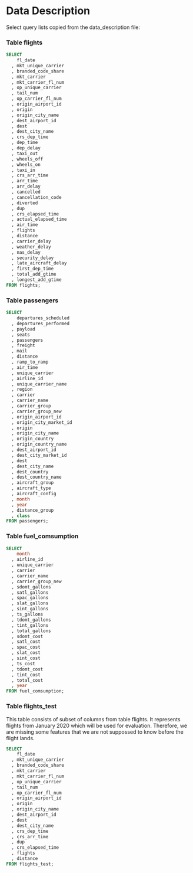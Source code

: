 # Data Description

Select query lists copied from the data_description file:

### Table **flights**

```sql
SELECT
    fl_date
  , mkt_unique_carrier
  , branded_code_share
  , mkt_carrier
  , mkt_carrier_fl_num
  , op_unique_carrier
  , tail_num
  , op_carrier_fl_num
  , origin_airport_id
  , origin
  , origin_city_name
  , dest_airport_id
  , dest
  , dest_city_name
  , crs_dep_time
  , dep_time
  , dep_delay
  , taxi_out
  , wheels_off
  , wheels_on
  , taxi_in
  , crs_arr_time
  , arr_time
  , arr_delay
  , cancelled
  , cancellation_code
  , diverted
  , dup
  , crs_elapsed_time
  , actual_elapsed_time
  , air_time
  , flights
  , distance
  , carrier_delay
  , weather_delay
  , nas_delay
  , security_delay
  , late_aircraft_delay
  , first_dep_time
  , total_add_gtime
  , longest_add_gtime
FROM flights;
```

### Table **passengers**

```sql
SELECT
    departures_scheduled
  , departures_performed
  , payload
  , seats
  , passengers
  , freight
  , mail
  , distance
  , ramp_to_ramp
  , air_time
  , unique_carrier
  , airline_id
  , unique_carrier_name
  , region
  , carrier
  , carrier_name
  , carrier_group
  , carrier_group_new
  , origin_airport_id
  , origin_city_market_id
  , origin
  , origin_city_name
  , origin_country
  , origin_country_name
  , dest_airport_id
  , dest_city_market_id
  , dest
  , dest_city_name
  , dest_country
  , dest_country_name
  , aircraft_group
  , aircraft_type
  , aircraft_config
  , month
  , year
  , distance_group
  , class
FROM passengers;
```

### Table **fuel_comsumption**

```sql
SELECT
    month
  , airline_id
  , unique_carrier
  , carrier
  , carrier_name
  , carrier_group_new
  , sdomt_gallons
  , satl_gallons
  , spac_gallons
  , slat_gallons
  , sint_gallons
  , ts_gallons
  , tdomt_gallons
  , tint_gallons
  , total_gallons
  , sdomt_cost
  , satl_cost
  , spac_cost
  , slat_cost
  , sint_cost
  , ts_cost
  , tdomt_cost
  , tint_cost
  , total_cost
  , year
FROM fuel_comsumption;
```

### Table **flights_test**

This table consists of subset of columns from table flights. It represents flights from January 2020 which will be used for evaluation. Therefore, we are missing some features that we are not suppossed to know before the flight lands.

```SQL
SELECT
    fl_date
  , mkt_unique_carrier
  , branded_code_share
  , mkt_carrier
  , mkt_carrier_fl_num
  , op_unique_carrier
  , tail_num
  , op_carrier_fl_num
  , origin_airport_id
  , origin
  , origin_city_name
  , dest_airport_id
  , dest
  , dest_city_name
  , crs_dep_time
  , crs_arr_time
  , dup
  , crs_elapsed_time
  , flights
  , distance
FROM flights_test;
```
